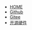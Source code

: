 * [HOME](/)
* [Github](https://github.com/YuzukiHD/TinyVision)
* [Gitee](https://gitee.com/YuzukiHD-Mirror/TinyVision)
* [开源硬件](https://oshwhub.com/gloomyghost/tinyvision)
